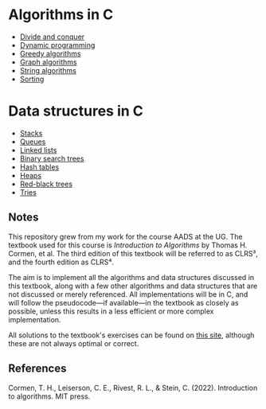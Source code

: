 # Algorithms in C

* [Divide and conquer](https://github.com/pl3onasm/Algorithms/tree/main/algorithms/divide-and-conquer)
* [Dynamic programming](https://github.com/pl3onasm/Algorithms/tree/main/algorithms/dynamic-programming)
* [Greedy algorithms](https://github.com/pl3onasm/AADS/tree/main/algorithms/greedy)
* [Graph algorithms](https://github.com/pl3onasm/AADS/tree/main/algorithms/graphs)
* [String algorithms](https://github.com/pl3onasm/AADS/tree/main/algorithms/string-algorithms)
* [Sorting](https://github.com/pl3onasm/Algorithms-and-data-structures/tree/main/algorithms/sorting)

# Data structures in C

* [Stacks]()
* [Queues]()
* [Linked lists]()
* [Binary search trees]()
* [Hash tables]()
* [Heaps]()
* [Red-black trees]()
* [Tries]()

## Notes

This repository grew from my work for the course AADS at the UG. The textbook used for this course is *Introduction to Algorithms* by Thomas H. Cormen, et al. The third edition of this textbook will be referred to as CLRS³, and the fourth edition as CLRS⁴.

The aim is to implement all the algorithms and data structures discussed in this textbook, along with a few other algorithms and data structures that are not discussed or merely referenced. All implementations will be in C, and will follow the pseudocode—if available—in the textbook as closely as possible, unless this results in a less efficient or more complex implementation.

All solutions to the textbook's exercises can be found on [this site](https://walkccc.me/CLRS/), although these are not always optimal or correct.  

## References

Cormen, T. H., Leiserson, C. E., Rivest, R. L., & Stein, C. (2022). Introduction to algorithms. MIT press.  
